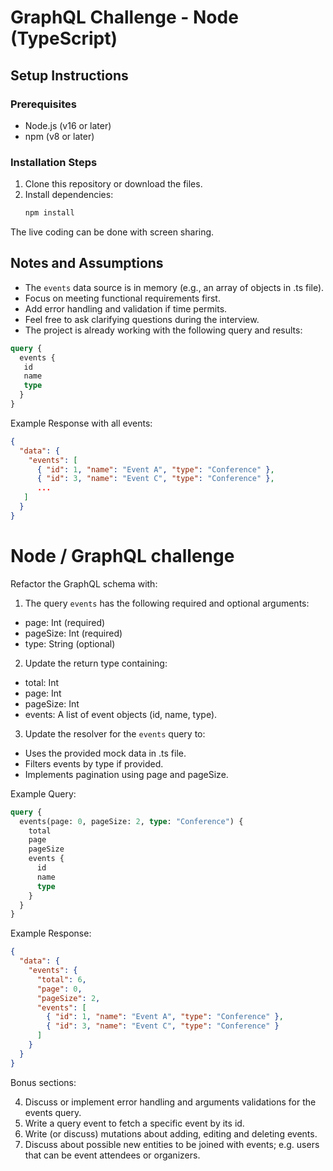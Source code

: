 # GraphQL Challenge - Node (TypeScript)

## Setup Instructions

### Prerequisites
- Node.js (v16 or later)
- npm (v8 or later)

### Installation Steps
1. Clone this repository or download the files.
2. Install dependencies:
   ```bash
   npm install

The live coding can be done with screen sharing.

## Notes and Assumptions

- The `events` data source is in memory (e.g., an array of objects in .ts file).
- Focus on meeting functional requirements first.
- Add error handling and validation if time permits.
- Feel free to ask clarifying questions during the interview.
- The project is already working with the following query and results:
```graphql
query {
  events {
   id
   name
   type
  }
}
```
Example Response with all events:
```json
{
  "data": {
    "events": [
      { "id": 1, "name": "Event A", "type": "Conference" },
      { "id": 3, "name": "Event C", "type": "Conference" },
      ...
   ]
  }
}
```

# Node / GraphQL challenge

Refactor the GraphQL schema with:

1. The query `events` has the following required and optional arguments:
- page: Int (required)
- pageSize: Int (required)
- type: String (optional)

2. Update the return type containing:
- total: Int
- page: Int
- pageSize: Int
- events: A list of event objects (id, name, type).

3. Update the resolver for the `events` query to:

- Uses the provided mock data in .ts file.
- Filters events by type if provided.
- Implements pagination using page and pageSize.

Example Query:

```graphql
query {
  events(page: 0, pageSize: 2, type: "Conference") {
    total
    page
    pageSize
    events {
      id
      name
      type
    }
  }
}
```

Example Response:

```json
{
  "data": {
    "events": {
      "total": 6,
      "page": 0,
      "pageSize": 2,
      "events": [
        { "id": 1, "name": "Event A", "type": "Conference" },
        { "id": 3, "name": "Event C", "type": "Conference" }
      ]
    }
  }
}
```

Bonus sections:

4. Discuss or implement error handling and arguments validations for the events query.
5. Write a query event to fetch a specific event by its id.
6. Write (or discuss) mutations about adding, editing and deleting events.
7. Discuss about possible new entities to be joined with events; e.g. users that can be event attendees or organizers.